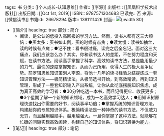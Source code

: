 tags:: 书
分类:: [[个人成长-认知思维]]
作者:: [[李源]]
出版社:: [[凤凰科学技术出版社]]
出版日期:: [[Oct 1st, 2019]]
ISBN:: 9787571304683
已读完:: 否
来源:: [[微信读书]]
书籍id:: 26678294
版本:: 1381111426
封面:: ![](https://weread-1258476243.file.myqcloud.com/weread/cover/30/YueWen_26678294/s_YueWen_26678294.jpg){:width 80}

- [[简介]]
  heading:: true
  部分:: 简介
	- 阅读，是公认的低投入高回报的学习方法。然而，读书人都有这三大烦恼：●买太多：买书如山倒，买的时候有点贪；●读太慢：读书如抽丝，读的时候有点瘫；●记不住：看书很过瘾，读完之后全忘记。面对这三大痛点，我们应该怎么办？其实，你和读书达人的差距，不在努力程度和天赋，在读书方法。阅读高手掌握了科学、高效的读书方法，总是能用最少的力气、最快的速度掌握知识，从而为己所用，获得人生的极大竞争优势。前罗辑思维知识策划人李源，将他十几年的读书经验总结提炼成一套知识管理方法——极简精读法。从极简选书开始，到高效精读，再到知识管理，形成了一整套知识输入产出系统，让你从此彻底摆脱知识焦虑，成为真正高效的学习者：●30分钟吃透一本书，而且记得更牢、收获更多；●3个星期了解一个新的知识领域，成为一名高效学习达人；●用知识树原理快速找出你需要的好书，阅读事半功倍；●掌握系统的知识管理方法，构建起你的专属知识体系。极简精读法是一种神奇的读书方法，不但威力无穷，而且越用越顺手，越用越强大。一旦你掌握了这种方法，就能够在忙碌的间隙实现高效阅读，构建自己的知识体系，将知识转换为能力。
- [[笔记]]
  heading:: true
  部分:: 笔记